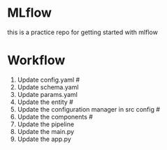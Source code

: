 # MLflow
this is a practice repo for getting started with mlflow

# Workflow 
1. Update config.yaml #
2. Update schema.yaml
3. Update params.yaml
4. Update the entity #
5. Update the configuration manager in src config #
6. Update the components #
7. Update the pipeline 
8. Update the main.py
9. Update the app.py